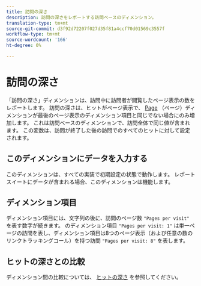 ```yaml
---
title: 訪問の深さ
description: 訪問の深さをレポートする訪問ベースのディメンション。
translation-type: tm+mt
source-git-commit: d3f92d72207f027d35f81a4ccf70d01569c3557f
workflow-type: tm+mt
source-wordcount: '166'
ht-degree: 0%

---
```



# 訪問の深さ

「訪問の深さ」ディメンションは、訪問中に訪問者が閲覧したページ表示の数をレポートします。 訪問の深さは、ヒットがページ表示で、 [Page](page.md) （ページ）ディメンションが最後のページ表示のディメンション項目と同じでない場合にのみ増加します。 これは訪問ベースのディメンションで、訪問全体で同じ値が含まれます。 この変数は、訪問が終了した後の訪問でのすべてのヒットに対して設定されます。

## このディメンションにデータを入力する

このディメンションは、すべての実装で初期設定の状態で動作します。 レポートスイートにデータが含まれる場合、このディメンションは機能します。

## ディメンション項目

ディメンション項目には、文字列の後に、訪問のページ数 `"Pages per visit"` を表す数字が続きます。 のディメンション項目 `"Pages per visit: 1"` は単一ページの訪問を表し、ディメンション項目は8つのページ表示（および任意の数のリンクトラッキングコール）を持つ訪問 `"Pages per visit: 8"` を表します。

## ヒットの深さとの比較

ディメンション間の比較については、 [ヒットの深さ](hit-depth.md) を参照してください。